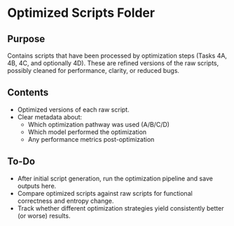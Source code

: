 # Optimized Scripts Folder

## Purpose
Contains scripts that have been processed by optimization steps (Tasks 4A, 4B, 4C, and optionally 4D).
These are refined versions of the raw scripts, possibly cleaned for performance, clarity, or reduced bugs.

## Contents
- Optimized versions of each raw script.
- Clear metadata about:
  - Which optimization pathway was used (A/B/C/D)
  - Which model performed the optimization
  - Any performance metrics post-optimization

## To-Do
- After initial script generation, run the optimization pipeline and save outputs here.
- Compare optimized scripts against raw scripts for functional correctness and entropy change.
- Track whether different optimization strategies yield consistently better (or worse) results.
